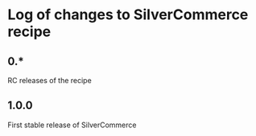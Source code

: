# Log of changes to SilverCommerce recipe

## 0.*

RC releases of the recipe

## 1.0.0

First stable release of SilverCommerce